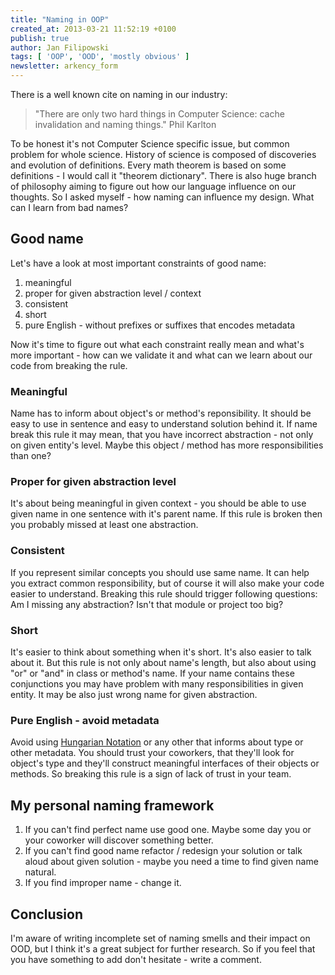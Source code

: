 ```yaml
---
title: "Naming in OOP"
created_at: 2013-03-21 11:52:19 +0100
publish: true
author: Jan Filipowski
tags: [ 'OOP', 'OOD', 'mostly obvious' ]
newsletter: arkency_form
---
```


There is a well known cite on naming in our industry:

> "There are only two hard things in Computer Science: cache invalidation and naming things." Phil Karlton

To be honest it's not Computer Science specific issue, but common problem for whole science. History of science is composed of discoveries and evolution of definitions. Every math theorem is based on some definitions - I would call it "theorem dictionary". There is also huge branch of philosophy aiming to figure out how our language influence on our thoughts. So I asked myself - how naming can influence my design. What can I learn from bad names?

<!-- more -->

## Good name

Let's have a look at most important constraints of good name:

1. meaningful
2. proper for given abstraction level / context
3. consistent
4. short
5. pure English - without prefixes or suffixes that encodes metadata

Now it's time to figure out what each constraint really mean and what's more important - how can we validate it and what can we learn about our code from breaking the rule.

### Meaningful

Name has to inform about object's or method's reponsibility. It should be easy to use in sentence and easy to understand solution behind it. If name break this rule it may mean, that you have incorrect abstraction - not only on given entity's level. Maybe this object / method has more responsibilities than one?

### Proper for given abstraction level

It's about being meaningful in given context - you should be able to use given name in one sentence with it's parent name. If this rule is broken then you probably missed at least one abstraction.

### Consistent

If you represent similar concepts you should use same name. It can help you extract common responsibility, but of course it will also make your code easier to understand. Breaking this rule should trigger following questions: Am I missing any abstraction? Isn't that module or project too big?

### Short

It's easier to think about something when it's short. It's also easier to talk about it. But this rule is not only about name's length, but also about using "or" or "and" in class or method's name. If your name contains these conjunctions you may have problem with many responsibilities in given entity. It may be also just wrong name for given abstraction.

### Pure English - avoid metadata

Avoid using [Hungarian Notation](http://en.wikipedia.org/wiki/Hungarian_notation) or any other that informs about type or other metadata. You should trust your coworkers, that they'll look for object's type and they'll construct meaningful interfaces of their objects or methods. So breaking this rule is a sign of lack of trust in your team.

## My personal naming framework

1. If you can't find perfect name use good one. Maybe some day you or your coworker will discover something better.
2. If you can't find good name refactor / redesign your solution or talk aloud about given solution - maybe you need a time to find given name natural.
3. If you find improper name - change it.

## Conclusion

I'm aware of writing incomplete set of naming smells and their impact on OOD, but I think it's a great subject for further research. So if you feel that you have something to add don't hesitate - write a comment.
